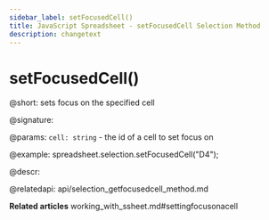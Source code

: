 ```yaml
---
sidebar_label: setFocusedCell() 
title: JavaScript Spreadsheet - setFocusedCell Selection Method
description: changetext
---
```


# setFocusedCell()

@short: sets focus on the specified cell

@signature:

@params:
`cell: string` - the id of a cell to set focus on

@example:
spreadsheet.selection.setFocusedCell("D4");

@descr:

@relatedapi:
api/selection_getfocusedcell_method.md

**Related articles**
working_with_ssheet.md#settingfocusonacell
